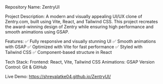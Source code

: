 Repository Name: ZentryUI 

Project Description:
A modern and visually appealing UI/UX clone of Zentry.com, built using Vite, React, and Tailwind CSS. This project recreates the award-winning design of Zentry while ensuring high performance and smooth animations using GSAP.

Features:
✅ Fully responsive and visually stunning UI
✅ Smooth animations with GSAP
✅ Optimized with Vite for fast performance
✅ Styled with Tailwind CSS
✅ Component-based structure in React

Tech Stack:
Frontend: React, Vite, Tailwind CSS
Animations: GSAP
Version Control: Git & GitHub

Live Demo: https://shreyalatke04.github.io/ZentryUI/
